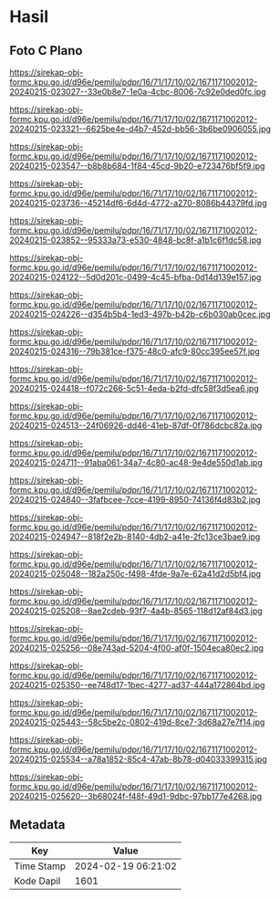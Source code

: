 # Hasil

## Foto C Plano

https://sirekap-obj-formc.kpu.go.id/d96e/pemilu/pdpr/16/71/17/10/02/1671171002012-20240215-023027--33e0b8e7-1e0a-4cbc-8006-7c92e0ded0fc.jpg

https://sirekap-obj-formc.kpu.go.id/d96e/pemilu/pdpr/16/71/17/10/02/1671171002012-20240215-023321--6625be4e-d4b7-452d-bb56-3b6be0906055.jpg

https://sirekap-obj-formc.kpu.go.id/d96e/pemilu/pdpr/16/71/17/10/02/1671171002012-20240215-023547--b8b8b684-1f84-45cd-9b20-e723476bf5f9.jpg

https://sirekap-obj-formc.kpu.go.id/d96e/pemilu/pdpr/16/71/17/10/02/1671171002012-20240215-023736--45214df6-6d4d-4772-a270-8086b44379fd.jpg

https://sirekap-obj-formc.kpu.go.id/d96e/pemilu/pdpr/16/71/17/10/02/1671171002012-20240215-023852--95333a73-e530-4848-bc8f-a1b1c6f1dc58.jpg

https://sirekap-obj-formc.kpu.go.id/d96e/pemilu/pdpr/16/71/17/10/02/1671171002012-20240215-024122--5d0d201c-0499-4c45-bfba-0d14d139e157.jpg

https://sirekap-obj-formc.kpu.go.id/d96e/pemilu/pdpr/16/71/17/10/02/1671171002012-20240215-024226--d354b5b4-1ed3-497b-b42b-c6b030ab0cec.jpg

https://sirekap-obj-formc.kpu.go.id/d96e/pemilu/pdpr/16/71/17/10/02/1671171002012-20240215-024316--79b381ce-f375-48c0-afc9-80cc395ee57f.jpg

https://sirekap-obj-formc.kpu.go.id/d96e/pemilu/pdpr/16/71/17/10/02/1671171002012-20240215-024418--f072c266-5c51-4eda-b2fd-dfc58f3d5ea6.jpg

https://sirekap-obj-formc.kpu.go.id/d96e/pemilu/pdpr/16/71/17/10/02/1671171002012-20240215-024513--24f06926-dd46-41eb-87df-0f786dcbc82a.jpg

https://sirekap-obj-formc.kpu.go.id/d96e/pemilu/pdpr/16/71/17/10/02/1671171002012-20240215-024711--91aba061-34a7-4c80-ac48-9e4de550d1ab.jpg

https://sirekap-obj-formc.kpu.go.id/d96e/pemilu/pdpr/16/71/17/10/02/1671171002012-20240215-024840--3fafbcee-7cce-4199-8950-74136f4d83b2.jpg

https://sirekap-obj-formc.kpu.go.id/d96e/pemilu/pdpr/16/71/17/10/02/1671171002012-20240215-024947--818f2e2b-8140-4db2-a41e-2fc13ce3bae9.jpg

https://sirekap-obj-formc.kpu.go.id/d96e/pemilu/pdpr/16/71/17/10/02/1671171002012-20240215-025048--182a250c-f498-4fde-9a7e-62a41d2d5bf4.jpg

https://sirekap-obj-formc.kpu.go.id/d96e/pemilu/pdpr/16/71/17/10/02/1671171002012-20240215-025208--8ae2cdeb-93f7-4a4b-8565-118d12af84d3.jpg

https://sirekap-obj-formc.kpu.go.id/d96e/pemilu/pdpr/16/71/17/10/02/1671171002012-20240215-025256--08e743ad-5204-4f00-af0f-1504eca80ec2.jpg

https://sirekap-obj-formc.kpu.go.id/d96e/pemilu/pdpr/16/71/17/10/02/1671171002012-20240215-025350--ee748d17-1bec-4277-ad37-444a172864bd.jpg

https://sirekap-obj-formc.kpu.go.id/d96e/pemilu/pdpr/16/71/17/10/02/1671171002012-20240215-025443--58c5be2c-0802-419d-8ce7-3d68a27e7f14.jpg

https://sirekap-obj-formc.kpu.go.id/d96e/pemilu/pdpr/16/71/17/10/02/1671171002012-20240215-025534--a78a1852-85c4-47ab-8b78-d04033399315.jpg

https://sirekap-obj-formc.kpu.go.id/d96e/pemilu/pdpr/16/71/17/10/02/1671171002012-20240215-025620--3b68024f-f48f-49d1-9dbc-97bb177e4268.jpg


## Metadata

| Key        | Value               |
| ---------- | ------------------- |
| Time Stamp | 2024-02-19 06:21:02 |
| Kode Dapil | 1601                |



